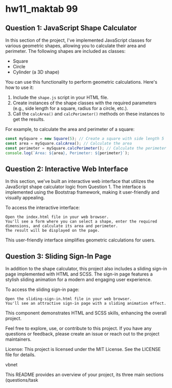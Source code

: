 # hw11_maktab 99

## Question 1: JavaScript Shape Calculator

In this section of the project, I've implemented JavaScript classes for various geometric shapes, allowing you to calculate their area and perimeter. The following shapes are included as classes:

- Square
- Circle
- Cylinder (a 3D shape)

You can use this functionality to perform geometric calculations. Here's how to use it:

1. Include the `shape.js` script in your HTML file.
2. Create instances of the shape classes with the required parameters (e.g., side length for a square, radius for a circle, etc.).
3. Call the `calcArea()` and `calcPerimeter()` methods on these instances to get the results.

For example, to calculate the area and perimeter of a square:

```javascript
const mySquare = new Square(5); // Create a square with side length 5
const area = mySquare.calcArea(); // Calculate the area
const perimeter = mySquare.calcPerimeter(); // Calculate the perimeter
console.log(`Area: ${area}, Perimeter: ${perimeter}`);
```

## Question 2: Interactive Web Interface

In this section, we've built an interactive web interface that utilizes the JavaScript shape calculator logic from Question 1. The interface is implemented using the Bootstrap framework, making it user-friendly and visually appealing.

To access the interactive interface:

    Open the index.html file in your web browser.
    You'll see a form where you can select a shape, enter the required dimensions, and calculate its area and perimeter.
    The result will be displayed on the page.

This user-friendly interface simplifies geometric calculations for users.

## Question 3: Sliding Sign-In Page

In addition to the shape calculator, this project also includes a sliding sign-in page implemented with HTML and SCSS. The sign-in page features a stylish sliding animation for a modern and engaging user experience.

To access the sliding sign-in page:

    Open the sliding-sign-in.html file in your web browser.
    You'll see an attractive sign-in page with a sliding animation effect.

This component demonstrates HTML and SCSS skills, enhancing the overall project.

Feel free to explore, use, or contribute to this project. If you have any questions or feedback, please create an issue or reach out to the project maintainers.

License: This project is licensed under the MIT License. See the LICENSE file for details.

vbnet


This README provides an overview of your project, its three main sections (questions/task

